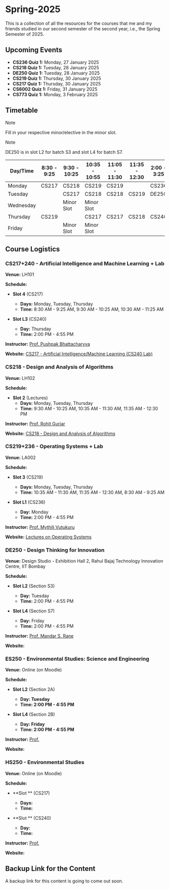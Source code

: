 # Spring-2025

This is a collection of all the resources for the courses that me and my friends studied in our second semester of the second year, i.e., the Spring Semester of 2025.

## Upcoming Events

- **CS236 Quiz 1:** Monday, 27 January 2025
- **CS218 Quiz 1:** Tuesday, 28 January 2025
- **DE250 Quiz 1:** Tuesday, 28 January 2025
- **CS219 Quiz 1:** Thursday, 30 January 2025
- **CS217 Quiz 1:** Thursday, 30 January 2025
- **CS6002 Quiz 1:** Friday, 31 January 2025
- **CS773 Quiz 1:** Monday, 3 February 2025

## Timetable

> [!NOTE]  
> Fill in your respective minor/elective in the minor slot.

> [!NOTE]  
> DE250 is in slot L2 for batch S3 and slot L4 for batch S7.

| Day/Time  | 8:30 - 9:25 | 9:30 - 10:25  | 10:35 - 10:55 | 11:05 - 11:30  | 11:35 - 12:30 | 2:00 - 3:25  | 3:30 - 4:55 | 5:30 - 6:55 | 7:00 - 8:25 |
| ------------- | ------------- | ------------- | ------------- | ------------- | ------------- | ------------- | ------------- | ------------- | ------------- |
| Monday | CS217 | CS218 | CS219 | CS219 |   | CS236 | CS236 |   |   |
| Tuesday |   | CS217 | CS218 | CS218 | CS219 | DE250 | DE250 |   |   |
| Wednesday |   | Minor Slot | Minor Slot |   |   |   |   |   |   |
| Thursday | CS219 |   | CS217 | CS217 | CS218 | CS240 | CS240 |   |   |
| Friday |   | Minor Slot | Minor Slot |   |   |   |   |   |   |

## Course Logistics

### CS217+240 - Artificial Intelligence and Machine Learning + Lab

**Venue:** LH101

**Schedule:**

- **Slot 4** (CS217)
  - **Days:** Monday, Tuesday, Thursday 
  - **Time:** 8:30 AM - 9:25 AM, 9:30 AM - 10:25 AM, 10:30 AM - 11:25 AM

- **Slot L3** (CS240)
  - **Day:** Thursday
  - **Time:** 2:00 PM - 4:55 PM
 
**Instructor:** [Prof. Pushpak Bhattacharyya](https://www.cse.iitb.ac.in/~pb/)

**Website:** [CS217 - Artificial Intelligence/Machine Learning (CS240 Lab)](https://www.cse.iitb.ac.in/~cs217/2025/)

### CS218 - Design and Analysis of Algorithms

**Venue:** LH102

**Schedule:**

- **Slot 2** (Lectures)
  - **Days:** Monday, Tuesday, Thursday
  - **Time:** 9:30 AM - 10:25 AM, 10:35 AM - 11:30 AM, 11:35 AM - 12:30 PM
 
**Instructor:** [Prof. Rohit Gurjar](https://www.cse.iitb.ac.in/~rgurjar/)

**Website:** [CS218 - Design and Analysis of Algorithms](https://www.cse.iitb.ac.in/~rgurjar/CS218-2025/)

### CS219+236 - Operating Systems + Lab

**Venue:** LA002

**Schedule:**

- **Slot 3** (CS219)
  - **Days:** Monday, Tuesday, Thursday
  - **Time:** 10:35 AM - 11:30 AM, 11:35 AM - 12:30 AM, 8:30 AM - 9:25 AM

- **Slot L1** (CS236)
  - **Day:** Monday
  - **Time:** 2:00 PM - 4:55 PM
 
**Instructor:** [Prof. Mythili Vutukuru](https://www.cse.iitb.ac.in/~mythili/)

**Website:** [Lectures on Operating Systems](https://www.cse.iitb.ac.in/~mythili/os/)

### DE250 - Design Thinking for Innovation

**Venue:** Design Studio - Exhibition Hall 2, Rahul Bajaj Technology Innovation Centre, IIT Bombay

**Schedule:**

- **Slot L2** (Section S3)
  - **Day:** Tuesday
  - **Time:** 2:00 PM - 4:55 PM

- **Slot L4** (Section S7)
  - **Day:** Friday
  - **Time:** 2:00 PM - 4:55 PM
 
**Instructor:** [Prof. Mandar S. Rane](https://mrane.com/)

**Website:** []()

### ES250 - Environmental Studies: Science and Engineering

**Venue:** Online (on Moodle)

**Schedule:**

- **Slot L2** (Section 2A)
  - **Day: Tuesday** 
  - **Time: 2:00 PM - 4:55 PM** 

- **Slot L4** (Section 2B)
  - **Day: Friday** 
  - **Time: 2:00 PM - 4:55 PM** 
 
**Instructor:** [Prof. ]()

**Website:** []()

### HS250 - Environmental Studies

**Venue:** Online (on Moodle)

**Schedule:**

- **Slot ** (CS217)
  - **Days:** 
  - **Time:** 

- **Slot ** (CS240)
  - **Day:** 
  - **Time:** 
 
**Instructor:** [Prof. ]()

**Website:** []()

## Backup Link for the Content

A backup link for this content is going to come out soon.
